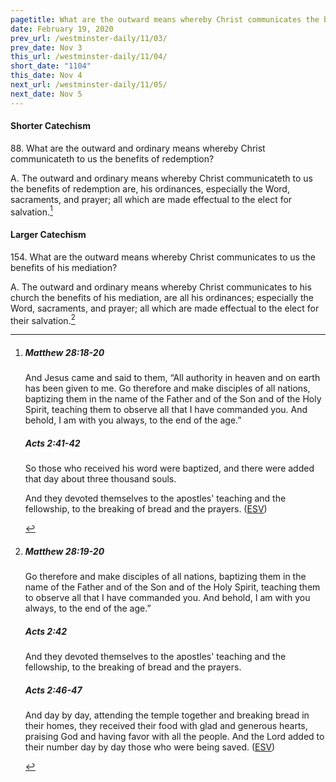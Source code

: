 ```yaml
---
pagetitle: What are the outward means whereby Christ communicates the benefits of his mediation?
date: February 19, 2020
prev_url: /westminster-daily/11/03/
prev_date: Nov 3
this_url: /westminster-daily/11/04/
short_date: "1104"
this_date: Nov 4
next_url: /westminster-daily/11/05/
next_date: Nov 5
---
```


#### Shorter Catechism

88\. What are the outward and ordinary means whereby Christ communicateth to us the benefits of redemption?

A. The outward and ordinary means whereby Christ communicateth to us the benefits of redemption are, his ordinances, especially the Word, sacraments, and prayer; all which are made effectual to the elect for salvation.[^fnref:wsc1]


[^fnref:wsc1]: <div class="esv"><h5>Matthew 28:18-20</h5> <div class="esv-text"><p id="p40028018.01-1">And Jesus came and said to them, <span class="woc">&#8220;All authority in heaven and on earth has been given to me.</span> <span class="woc">Go therefore and make disciples of all nations, baptizing them in the name of the Father and of the Son and of the Holy Spirit,</span> <span class="woc">teaching them to observe all that I have commanded you. And behold, I am with you always, to the end of the age.&#8221;</span></p> </div><h5>Acts 2:41-42</h5> <div class="esv-text"><p id="p44002041.01-2">So those who received his word were baptized, and there were added that day about three thousand souls.</p>   <p id="p44002042.06-2">And they devoted themselves to the apostles' teaching and the fellowship, to the breaking of bread and the prayers.  (<a href="http://www.esv.org" class="copyright">ESV</a>)</p> </div> </div>


#### Larger Catechism

154\. What are the outward means whereby Christ communicates to us the benefits of his mediation?

A. The outward and ordinary means whereby Christ communicates to his church the benefits of his mediation, are all his ordinances; especially the Word, sacraments, and prayer; all which are made effectual to the elect for their salvation.[^fnref:wlc1]


[^fnref:wlc1]: <div class="esv"><h5>Matthew 28:19-20</h5> <div class="esv-text"><p id="p40028019.01-1"><span class="woc">Go therefore and make disciples of all nations, baptizing them in the name of the Father and of the Son and of the Holy Spirit,</span> <span class="woc">teaching them to observe all that I have commanded you. And behold, I am with you always, to the end of the age.&#8221;</span></p> </div><h5>Acts 2:42</h5> <div class="esv-text"> <p id="p44002042.06-2">And they devoted themselves to the apostles' teaching and the fellowship, to the breaking of bread and the prayers.</p> </div><h5>Acts 2:46-47</h5> <div class="esv-text"><p id="p44002046.01-3">And day by day, attending the temple together and breaking bread in their homes, they received their food with glad and generous hearts, praising God and having favor with all the people. And the Lord added to their number day by day those who were being saved.  (<a href="http://www.esv.org" class="copyright">ESV</a>)</p> </div> </div>

